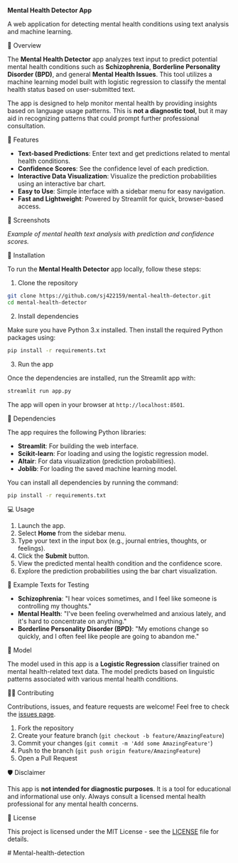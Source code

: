 **Mental Health Detector App**

A web application for detecting mental health conditions using text analysis and machine learning.

 🧠 Overview

The **Mental Health Detector** app analyzes text input to predict potential mental health conditions such as **Schizophrenia**, **Borderline Personality Disorder (BPD)**, and general **Mental Health Issues**. This tool utilizes a machine learning model built with logistic regression to classify the mental health status based on user-submitted text.

The app is designed to help monitor mental health by providing insights based on language usage patterns. This is **not a diagnostic tool**, but it may aid in recognizing patterns that could prompt further professional consultation.

 🚀 Features

- **Text-based Predictions**: Enter text and get predictions related to mental health conditions.
- **Confidence Scores**: See the confidence level of each prediction.
- **Interactive Data Visualization**: Visualize the prediction probabilities using an interactive bar chart.
- **Easy to Use**: Simple interface with a sidebar menu for easy navigation.
- **Fast and Lightweight**: Powered by Streamlit for quick, browser-based access.

📸 Screenshots

*Example of mental health text analysis with prediction and confidence scores.*

🔧 Installation

To run the **Mental Health Detector** app locally, follow these steps:

 1. Clone the repository

```bash
git clone https://github.com/sj422159/mental-health-detector.git
cd mental-health-detector
```

 2. Install dependencies

Make sure you have Python 3.x installed. Then install the required Python packages using:

```bash
pip install -r requirements.txt
```

 3. Run the app

Once the dependencies are installed, run the Streamlit app with:

```bash
streamlit run app.py
```

The app will open in your browser at `http://localhost:8501`.

 🧩 Dependencies

The app requires the following Python libraries:

- **Streamlit**: For building the web interface.
- **Scikit-learn**: For loading and using the logistic regression model.
- **Altair**: For data visualization (prediction probabilities).
- **Joblib**: For loading the saved machine learning model.

You can install all dependencies by running the command:

```bash
pip install -r requirements.txt
```

 💻 Usage

1. Launch the app.
2. Select **Home** from the sidebar menu.
3. Type your text in the input box (e.g., journal entries, thoughts, or feelings).
4. Click the **Submit** button.
5. View the predicted mental health condition and the confidence score.
6. Explore the prediction probabilities using the bar chart visualization.

 📝 Example Texts for Testing

- **Schizophrenia**: "I hear voices sometimes, and I feel like someone is controlling my thoughts."
- **Mental Health**: "I've been feeling overwhelmed and anxious lately, and it's hard to concentrate on anything."
- **Borderline Personality Disorder (BPD)**: "My emotions change so quickly, and I often feel like people are going to abandon me."

 🎯 Model

The model used in this app is a **Logistic Regression** classifier trained on mental health-related text data. The model predicts based on linguistic patterns associated with various mental health conditions.

 👨‍💻 Contributing

Contributions, issues, and feature requests are welcome! Feel free to check the [issues page](https://github.com/sj422159/mental-health-detector/issues).

1. Fork the repository
2. Create your feature branch (`git checkout -b feature/AmazingFeature`)
3. Commit your changes (`git commit -m 'Add some AmazingFeature'`)
4. Push to the branch (`git push origin feature/AmazingFeature`)
5. Open a Pull Request

 🛡️ Disclaimer

This app is **not intended for diagnostic purposes**. It is a tool for educational and informational use only. Always consult a licensed mental health professional for any mental health concerns.

 📜 License

This project is licensed under the MIT License - see the [LICENSE](LICENSE) file for details.

#   M e n t a l - h e a l t h - d e t e c t i o n 
 
 
